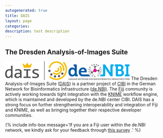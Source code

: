 ```yaml
---
autogenerated: true
title: DAIS
layout: page
categories: 
description: test description
---
```


The Dresden Analysis-of-Images Suite
------------------------------------

<img src="/media/Dais csbd color.png" title="fig:Dais_csbd_color.png" width="200" alt="Dais_csbd_color.png" /> <img src="/media/DeNBI Logo rgb.png" title="fig:DeNBI_Logo_rgb.png" width="200" alt="DeNBI_Logo_rgb.png" /> The Dresden Analysis-of-Images Suite ([DAIS](http://dais.bioimagecomputing.com)) is a partner project of [CIBI](https://www.denbi.de/network/center-for-integrative-bioinformatics-cibi/21-about/508-portfolio-of-center-for-integrative-bioinformatics-cibi) in the German Network for Bioinformatics Infrastructure ([de.NBI)](https://www.denbi.de). The [Fiji](Fiji) community is actively working towards tight integration with the [KNIME](KNIME) workflow engine, which is maintained and developed by the de.NBI center CIBI. DAIS has a strong focus on further strengthening interoperability and integration of Fiji and KNIME, as well as bringing together their respective developer communities.

{% include info-box message='If you are a Fiji user within the de.NBI network, we kindly ask for your feedback through [this survey](https://www.surveymonkey.de/r/denbi-service?sc=cibi&tool=fiji) .' %}
